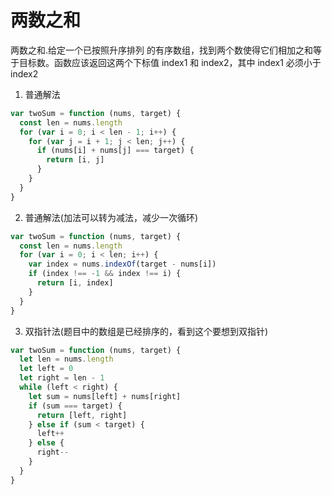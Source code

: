 # 两数之和

两数之和.给定一个已按照升序排列 的有序数组，找到两个数使得它们相加之和等于目标数。函数应该返回这两个下标值 index1 和 index2，其中 index1 必须小于 index2

1. 普通解法

```js
var twoSum = function (nums, target) {
  const len = nums.length
  for (var i = 0; i < len - 1; i++) {
    for (var j = i + 1; j < len; j++) {
      if (nums[i] + nums[j] === target) {
        return [i, j]
      }
    }
  }
}
```

2. 普通解法(加法可以转为减法，减少一次循环)

```js
var twoSum = function (nums, target) {
  const len = nums.length
  for (var i = 0; i < len; i++) {
    var index = nums.indexOf(target - nums[i])
    if (index !== -1 && index !== i) {
      return [i, index]
    }
  }
}
```

3. 双指针法(题目中的数组是已经排序的，看到这个要想到双指针)

```js
var twoSum = function (nums, target) {
  let len = nums.length
  let left = 0
  let right = len - 1
  while (left < right) {
    let sum = nums[left] + nums[right]
    if (sum === target) {
      return [left, right]
    } else if (sum < target) {
      left++
    } else {
      right--
    }
  }
}
```
